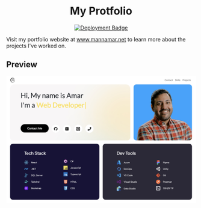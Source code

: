 <h1 align="center">My Protfolio</h1>

<p align="center">
<a href="https://www.mannamar.net/" target="_blank"><img src="https://img.shields.io/badge/Deployment-Live-Green?logo=googlechrome&logoColor=lightgray" alt="Deployment Badge" /></a>
</p>

Visit my portfolio website at <a href="https://www.mannamar.net/" target="_blank">www.mannamar.net</a> to learn more about the projects I've worked on.

## Preview

<img src="./public/preview.jpg" alt="Desktop preview" />
